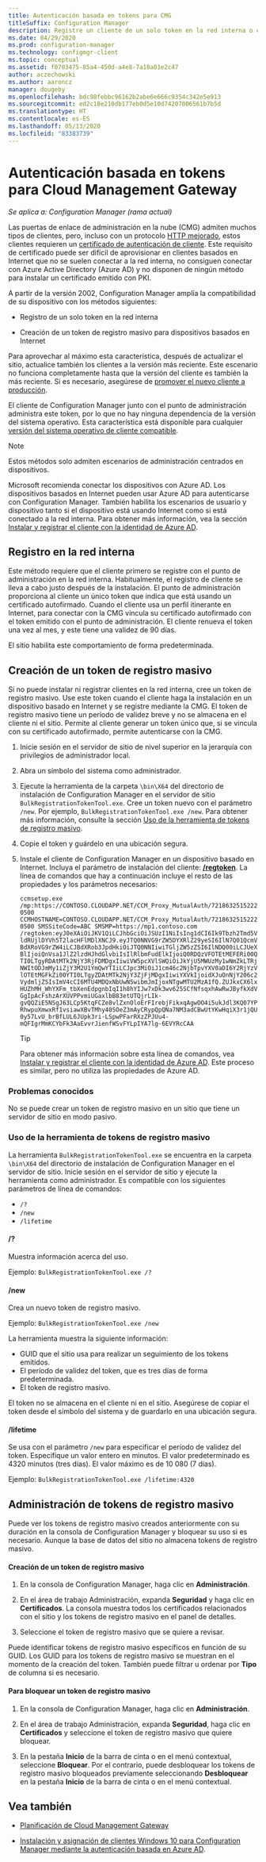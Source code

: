 ```yaml
---
title: Autenticación basada en tokens para CMG
titleSuffix: Configuration Manager
description: Registre un cliente de un solo token en la red interna o cree un token de registro masivo para dispositivos basados en Internet.
ms.date: 04/29/2020
ms.prod: configuration-manager
ms.technology: configmgr-client
ms.topic: conceptual
ms.assetid: f0703475-85a4-450d-a4e8-7a18a01e2c47
author: aczechowski
ms.author: aaroncz
manager: dougeby
ms.openlocfilehash: bdc98febbc96162b2abe6e666c9354c342e5e913
ms.sourcegitcommit: ed2c18e210db177eb0d5e10d74207006561b7b5d
ms.translationtype: HT
ms.contentlocale: es-ES
ms.lasthandoff: 05/13/2020
ms.locfileid: "83383739"
---
```

# <a name="token-based-authentication-for-cloud-management-gateway"></a>Autenticación basada en tokens para Cloud Management Gateway

*Se aplica a: Configuration Manager (rama actual)*

<!--5686290-->

Las puertas de enlace de administración en la nube (CMG) admiten muchos tipos de clientes, pero, incluso con un protocolo [HTTP mejorado](../../plan-design/hierarchy/enhanced-http.md), estos clientes requieren un [certificado de autenticación de cliente](../manage/cmg/certificates-for-cloud-management-gateway.md#for-internet-based-clients-communicating-with-the-cloud-management-gateway). Este requisito de certificado puede ser difícil de aprovisionar en clientes basados en Internet que no se suelen conectar a la red interna, no consiguen conectar con Azure Active Directory (Azure AD) y no disponen de ningún método para instalar un certificado emitido con PKI.

A partir de la versión 2002, Configuration Manager amplía la compatibilidad de su dispositivo con los métodos siguientes:

- Registro de un solo token en la red interna

- Creación de un token de registro masivo para dispositivos basados en Internet

Para aprovechar al máximo esta característica, después de actualizar el sitio, actualice también los clientes a la versión más reciente. Este escenario no funciona completamente hasta que la versión del cliente es también la más reciente. Si es necesario, asegúrese de [promover el nuevo cliente a producción](../manage/upgrade/test-client-upgrades.md#to-promote-the-new-client-to-production).

El cliente de Configuration Manager junto con el punto de administración administra este token, por lo que no hay ninguna dependencia de la versión del sistema operativo. Esta característica está disponible para cualquier [versión del sistema operativo de cliente compatible](../../plan-design/configs/supported-operating-systems-for-clients-and-devices.md).

> [!NOTE]
> Estos métodos solo admiten escenarios de administración centrados en dispositivos.
>
> Microsoft recomienda conectar los dispositivos con Azure AD. Los dispositivos basados en Internet pueden usar Azure AD para autenticarse con Configuration Manager. También habilita los escenarios de usuario y dispositivo tanto si el dispositivo está usando Internet como si está conectado a la red interna. Para obtener más información, vea la sección [Instalar y registrar el cliente con la identidad de Azure AD](deploy-clients-cmg-azure.md#install-and-register-the-client-using-azure-ad-identity).

## <a name="register-on-the-internal-network"></a>Registro en la red interna

Este método requiere que el cliente primero se registre con el punto de administración en la red interna. Habitualmente, el registro de cliente se lleva a cabo justo después de la instalación. El punto de administración proporciona al cliente un único token que indica que está usando un certificado autofirmado. Cuando el cliente usa un perfil itinerante en Internet, para conectar con la CMG vincula su certificado autofirmado con el token emitido con el punto de administración. El cliente renueva el token una vez al mes, y este tiene una validez de 90 días.

El sitio habilita este comportamiento de forma predeterminada.

## <a name="create-a-bulk-registration-token"></a>Creación de un token de registro masivo

Si no puede instalar ni registrar clientes en la red interna, cree un token de registro masivo. Use este token cuando el cliente haga la instalación en un dispositivo basado en Internet y se registre mediante la CMG. El token de registro masivo tiene un período de validez breve y no se almacena en el cliente ni el sitio. Permite al cliente generar un token único que, si se vincula con su certificado autofirmado, permite autenticarse con la CMG.

1. Inicie sesión en el servidor de sitio de nivel superior en la jerarquía con privilegios de administrador local.

1. Abra un símbolo del sistema como administrador.

1. Ejecute la herramienta de la carpeta `\bin\X64` del directorio de instalación de Configuration Manager en el servidor de sitio `BulkRegistrationTokenTool.exe`. Cree un token nuevo con el parámetro `/new`. Por ejemplo, `BulkRegistrationTokenTool.exe /new`. Para obtener más información, consulte la sección [Uso de la herramienta de tokens de registro masivo](#bulk-registration-token-tool-usage).

1. Copie el token y guárdelo en una ubicación segura.

1. Instale el cliente de Configuration Manager en un dispositivo basado en Internet. Incluya el parámetro de instalación del cliente: [ **/regtoken**](about-client-installation-properties.md#regtoken). La línea de comandos que hay a continuación incluye el resto de las propiedades y los parámetros necesarios:

    `ccmsetup.exe /mp:https://CONTOSO.CLOUDAPP.NET/CCM_Proxy_MutualAuth/72186325152220500 CCMHOSTNAME=CONTOSO.CLOUDAPP.NET/CCM_Proxy_MutualAuth/72186325152220500 SMSSiteCode=ABC SMSMP=https://mp1.contoso.com /regtoken:eyJ0eXAiOiJKV1QiLCJhbGciOiJSUzI1NiIsIng1dCI6Ik9Tbzh2Tmd5VldRUjlDYVh5T2lacHFlMDlXNCJ9.eyJTQ0NNVG9rZW5DYXRlZ29yeSI6IlN7Q01QcmVBdXRoVG9rZW4iLCJBdXRob3JpdHkiOiJTQ0NNIiwiTGljZW5zZSI6IlNDQ00iLCJUeXBlIjoiQnVsa1JlZ2lzdHJhdGlvbiIsIlRlbmFudElkIjoiQ0RDQzVFOTEtMEFERi00QTI0LTgyRDAtMTk2NjY3RjFDMDgxIiwiVW5pcXVlSWQiOiJkYjU5MWUzMy1wNmZkLTRjNWItODJmMy1iZjY3M2U1YmQwYTIiLCJpc3MiOiJ1cm46c2NjbTpvYXV0aDI6Y2RjYzVlOTEtMGFkZi00YTI0LTgyZDAtMTk2NjY3ZjFjMDgxIiwiYXVkIjoidXJuOnNjY206c2VydmljZSIsImV4cCI6MTU4MDQxNbUwNSwibmJmIjoxNTgwMTU2MzA1fQ.ZUJkxCX6lxHUZhMH_WhYXFm_tbXenEdpgnbIqI1h8hYIJw7xDk3wv625SCfNfsqxhAwRwJByfkXdVGgIpAcFshzArXUVPPvmiUGaxlbB83etUTQjrLIk-gvQQZiE5NSgJ63LCp5KtqFCZe8vlZxnOloErFIrebjFikxqAgwOO4i5ukJdl3KQ07YPRhwpuXmwxRf1vsiawXBvTMhy40SOeZ3mAyCRypQpQNa7NM3adCBwUtYKwHqiX3r1jQU0y57LvU_brBfLUL6JUpk3ri-LSpwPFarRXzZPJUu4-mQFIgrMmKCYbFk3AaEvvrJienfWSvFYLpIYA7lg-6EVYRcCAA`

    > [!TIP]
    > Para obtener más información sobre esta línea de comandos, vea [Instalar y registrar el cliente con la identidad de Azure AD](deploy-clients-cmg-azure.md#install-and-register-the-client-using-azure-ad-identity). Este proceso es similar, pero no utiliza las propiedades de Azure AD.

### <a name="known-issues"></a>Problemas conocidos

No se puede crear un token de registro masivo en un sitio que tiene un servidor de sitio en modo pasivo.<!-- 6399087 -->

### <a name="bulk-registration-token-tool-usage"></a>Uso de la herramienta de tokens de registro masivo

La herramienta `BulkRegistrationTokenTool.exe` se encuentra en la carpeta `\bin\X64` del directorio de instalación de Configuration Manager en el servidor de sitio. Inicie sesión en el servidor de sitio y ejecute la herramienta como administrador. Es compatible con los siguientes parámetros de línea de comandos:

- `/?`
- `/new`
- `/lifetime`

#### <a name=""></a>/?

Muestra información acerca del uso.

Ejemplo: `BulkRegistrationTokenTool.exe /?`

#### <a name="new"></a>/new

Crea un nuevo token de registro masivo.

Ejemplo: `BulkRegistrationTokenTool.exe /new`

La herramienta muestra la siguiente información:
  
- GUID que el sitio usa para realizar un seguimiento de los tokens emitidos.
- El período de validez del token, que es tres días de forma predeterminada.
- El token de registro masivo.

El token no se almacena en el cliente ni en el sitio. Asegúrese de copiar el token desde el símbolo del sistema y de guardarlo en una ubicación segura.

#### <a name="lifetime"></a>/lifetime

Se usa con el parámetro `/new` para especificar el período de validez del token. Especifique un valor entero en minutos. El valor predeterminado es 4320 minutos (tres días). El valor máximo es de 10 080 (7 días).

Ejemplo: `BulkRegistrationTokenTool.exe /lifetime:4320`

## <a name="bulk-registration-token-management"></a>Administración de tokens de registro masivo

Puede ver los tokens de registro masivo creados anteriormente con su duración en la consola de Configuration Manager y bloquear su uso si es necesario. Aunque la base de datos del sitio no almacena tokens de registro masivo.

#### <a name="to-review-a-bulk-registration-token"></a>Creación de un token de registro masivo

1. En la consola de Configuration Manager, haga clic en **Administración**.

2. En el área de trabajo Administración, expanda **Seguridad** y haga clic en **Certificados**. La consola muestra todos los certificados relacionados con el sitio y los tokens de registro masivo en el panel de detalles.

3. Seleccione el token de registro masivo que se quiere a revisar.

Puede identificar tokens de registro masivo específicos en función de su GUID. Los GUID para los tokens de registro masivo se muestran en el momento de la creación del token. También puede filtrar u ordenar por **Tipo** de columna si es necesario.

#### <a name="to-block-a-bulk-registration-token"></a>Para bloquear un token de registro masivo

1. En la consola de Configuration Manager, haga clic en **Administración**.

2. En el área de trabajo Administración, expanda **Seguridad**, haga clic en **Certificados** y seleccione el token de registro masivo que quiere bloquear.

3. En la pestaña **Inicio** de la barra de cinta o en el menú contextual, seleccione **Bloquear**. Por el contrario, puede desbloquear los tokens de registro masivo bloqueados previamente seleccionando **Desbloquear** en la pestaña **Inicio** de la barra de cinta o en el menú contextual.

## <a name="see-also"></a>Vea también

- [Planificación de Cloud Management Gateway](../manage/cmg/plan-cloud-management-gateway.md)

- [Instalación y asignación de clientes Windows 10 para Configuration Manager mediante la autenticación basada en Azure AD](deploy-clients-cmg-azure.md).
